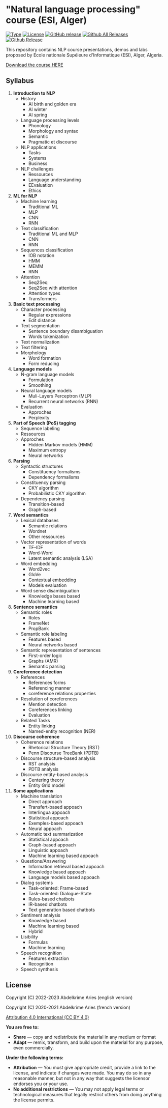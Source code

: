 # "Natural language processing" course (ESI, Alger)

[![Type](https://img.shields.io/badge/type-Course-0014A8.svg?style=flat)](https://github.com/projeduc/ESI_NLP)
[![License](https://img.shields.io/badge/license-CC--BY_4.0-0014A8.svg?style=flat)](https://creativecommons.org/licenses/by/4.0/deed.en)
[![GitHub release](https://img.shields.io/github/release/projeduc/ESI_NLP.svg)](https://github.com/projeduc/ESI_NLP/releases)
[![Github All Releases](https://img.shields.io/github/downloads/projeduc/ESI_NLP/total.svg)](https://github.com/projeduc/ESI_NLP/releases)
[![Github Release](https://img.shields.io/github/downloads/projeduc/ESI_NLP/latest/total.svg)](https://github.com/projeduc/ESI_NLP/releases/latest)

This repository contains NLP course presentations, demos and labs proposed by Ecole nationale Supéieure d'Informatique (ESI), Alger, Algeria.

[Download the course HERE](https://github.com/projeduc/ESI_NLP/releases/latest)

## Syllabus

1. **Introduction to NLP**
    - History
        - AI birth and golden era
        - AI winter
        - AI spring
    - Language processing levels
        - Phonology
        - Morphology and syntax
        - Semantic
        - Pragmatic et discourse
    - NLP applications
        - Tasks
        - Systems
        - Business
    - NLP challenges
        - Ressources
        - Language understanding
        - EEvaluation
        - Ethics
1. **ML for NLP**
    - Machine learning
        - Traditional ML
        - MLP
        - CNN
        - RNN
    - Text classification
        - Traditional ML and MLP
        - CNN
        - RNN
    - Sequences classification
        - IOB notation
        - HMM
        - MEMM
        - RNN
    - Attention
        - Seq2Seq
        - Seq2Seq with attention
        - Attention types
        - Transformers
1. **Basic text processing**
    - Character processing
        - Regular expressions
        - Edit distance
    - Text segmentation
        - Sentence boundary disambiguation
        - Words tokenization
    - Text normalization
    - Text filtering
    - Morphology
        - Word formation
        - Form reducing
1. **Language models**
    - N-gram language models
        - Formulation
        - Smoothing
    - Neural language models
        - Muli-Layers Perceptron (MLP)
        - Recurrent neural networks (RNN)
    - Evaluation
        - Approches
        - Perplexity
1. **Part of Speech (PoS) tagging**
    - Sequence labeling
    - Ressources
    - Approches
        - Hidden Markov models (HMM)
        - Maximum entropy
        - Neural networks
1. **Parsing**
    - Syntactic structures
        - Constituency formalisms
        - Dependency formalisms
    - Constituency parsing
        - CKY algorithm
        - Probabilistic CKY algorithm
    - Dependency parsing
        - Transition-based
        - Graph-based
1. **Word semantics**
    - Lexical databases
        - Semantic relations
        - Wordnet
        - Other ressources
    - Vector representation of words
        - TF-IDF
        - Word-Word
        - Latent semantic analysis (LSA)
    - Word embedding
        - Word2vec
        - GloVe
        - Contextual embedding
        - Models evaluation
    - Word sense disambiguation
        - Knowledge bases based
        - Machine learning based
1. **Sentence semantics**
    - Semantic roles
        - Roles
        - FrameNet
        - PropBank
    - Semantic role labeling
        - Features based
        - Neural networks based
    - Semantic representation of sentences
        - First-order logic
        - Graphs (AMR)
        - Semantic parsing
1. **Coreference detection**
    - References
        - References forms
        - Referencing manner
        - coreference relations properties
    - Resolution of coreferences
        - Mention detection
        - Coreferences linking
        - Evaluation
    - Related Tasks
        - Entity linking
        - Named-entity recognition (NER)
1. **Discourse coherence**
    - Coherence relations
        - Rhetorical Structure Theory (RST)
        - Penn Discourse TreeBank (PDTB)
    - Discourse structure-based analysis
        - RST analysis
        - PDTB analysis
    - Discourse entity-based analysis
        - Centering theory
        - Entity Grid model
1. **Some applications**
    - Machine translation
        - Direct approach
        - Transfert-based appoach
        - Interlingua appoach
        - Statistical appoach
        - Exemples-based appoach
        - Neural appoach
    - Automatic text summarization
        - Statistical appoach
        - Graph-based appoach
        - Linguistic appoach
        - Machine learning based appoach
    - Questions/Answering
        - Information retrieval based appoach
        - Knowledge based appoach
        - Language models based appoach
    - Dialog systems
        - Task-oriented: Frame-based
        - Task-oriented: Dialogue-State
        - Rules-based chatbots
        - IR-based chatbots
        - Text generation based chatbots
    - Sentiment analysis
        - Knowledge based
        - Machine learning based
        - Hybrid
    - Lisibility
        - Formulas
        - Machine learning
    - Speech recognition
        - Features extraction
        - Recognition
    - Speech synthesis


## License

Copyright (C) 2022-2023  Abdelkrime Aries (english version)

Copyright (C) 2020-2021  Abdelkrime Aries (french version)


[Attribution 4.0 International (CC BY 4.0)](https://creativecommons.org/licenses/by/4.0/deed.en)

**You are free to:**
- **Share** — copy and redistribute the material in any medium or format
- **Adapt** — remix, transform, and build upon the material
for any purpose, even commercially.

**Under the following terms:**
- **Attribution** — You must give appropriate credit, provide a link to the license, and indicate if changes were made. You may do so in any reasonable manner, but not in any way that suggests the licensor endorses you or your use.
- **No additional restrictions** — You may not apply legal terms or technological measures that legally restrict others from doing anything the license permits.

